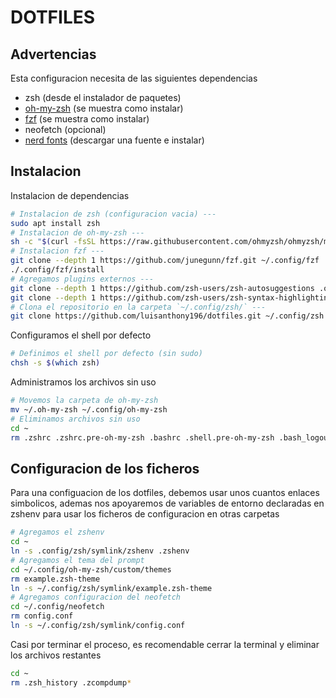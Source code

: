 # DOTFILES

## Advertencias

Esta configuracion necesita de las siguientes dependencias
- zsh (desde el instalador de paquetes)
- [oh-my-zsh](https://github.com/ohmyzsh/ohmyzsh) (se muestra como instalar)
- [fzf](https://github.com/junegunn/fzf) (se muestra como instalar)
- neofetch (opcional)
- [nerd fonts](https://www.nerdfonts.com/) (descargar una fuente e instalar)

## Instalacion

Instalacion de dependencias
```bash
# Instalacion de zsh (configuracion vacia) ---
sudo apt install zsh
# Instalacion de oh-my-zsh ---
sh -c "$(curl -fsSL https://raw.githubusercontent.com/ohmyzsh/ohmyzsh/master/tools/install.sh)"
# Instalacion fzf ---
git clone --depth 1 https://github.com/junegunn/fzf.git ~/.config/fzf
./.config/fzf/install
# Agregamos plugins externos ---
git clone --depth 1 https://github.com/zsh-users/zsh-autosuggestions .oh-my-zsh/custom/plugins/zsh-autosuggestions
git clone --depth 1 https://github.com/zsh-users/zsh-syntax-highlighting.git .oh-my-zsh/custom/plugins/zsh-syntax-highlighting
# Clona el repositorio en la carpeta `~/.config/zsh/` ---
git clone https://github.com/luisanthony196/dotfiles.git ~/.config/zsh
```
Configuramos el shell por defecto

```bash
# Definimos el shell por defecto (sin sudo)
chsh -s $(which zsh)
```

Administramos los archivos sin uso

```bash
# Movemos la carpeta de oh-my-zsh
mv ~/.oh-my-zsh ~/.config/oh-my-zsh
# Eliminamos archivos sin uso
cd ~
rm .zshrc .zshrc.pre-oh-my-zsh .bashrc .shell.pre-oh-my-zsh .bash_logout .bash_history .profile .fzf.zsh .fzf.bash
```

## Configuracion de los ficheros

Para una configuacion de los dotfiles, debemos usar unos cuantos enlaces simbolicos, ademas nos apoyaremos de variables de entorno declaradas en zshenv para usar los ficheros de configuracion en otras carpetas

```bash
# Agregamos el zshenv
cd ~
ln -s .config/zsh/symlink/zshenv .zshenv
# Agregamos el tema del prompt
cd ~/.config/oh-my-zsh/custom/themes
rm example.zsh-theme
ln -s ~/.config/zsh/symlink/example.zsh-theme
# Agregamos configuracion del neofetch
cd ~/.config/neofetch
rm config.conf
ln -s ~/.config/zsh/symlink/config.conf
```

Casi por terminar el proceso, es recomendable cerrar la terminal y eliminar los archivos restantes

```bash
cd ~
rm .zsh_history .zcompdump*
```

